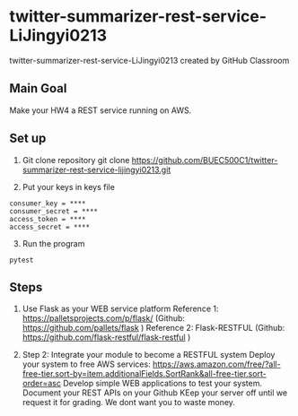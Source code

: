 # twitter-summarizer-rest-service-LiJingyi0213
twitter-summarizer-rest-service-LiJingyi0213 created by GitHub Classroom
## Main Goal
Make your HW4 a REST service running on AWS.

## Set up
1. Git clone repository
git clone https://github.com/BUEC500C1/twitter-summarizer-rest-service-lijingyi0213.git

2. Put your keys in keys file
```
consumer_key = ****
consumer_secret = ****
access_token = ****
access_secret = **** 
```
3. Run the program
```
pytest
```

## Steps
1. Use Flask as your WEB service platform
Reference 1:  https://palletsprojects.com/p/flask/ (Github:  https://github.com/pallets/flask )
Reference 2:  Flask-RESTFUL  (Github:  https://github.com/flask-restful/flask-restful )

2. Step 2:  Integrate your module to become a RESTFUL system
Deploy your system to free AWS services:  https://aws.amazon.com/free/?all-free-tier.sort-by=item.additionalFields.SortRank&all-free-tier.sort-order=asc
Develop simple WEB applications to test your system.
Document your REST APIs on your Github
KEep your server off until we request it for grading.  We dont want you to waste money.

